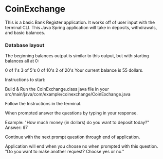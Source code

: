 # CoinExchange

This is a basic Bank Register application. It works off of user input with the terminal CLI. This Java Spring application will take in deposits, withdrawals, and basic balances.

### Database layout

The beginning balances output is similar to this output, but with starting balances all at 0:

0 of 1's
3 of 5's
0 of 10's
2 of 20's
Your current balance is 55 dollars.

Instructions to start:

Build & Run the CoinExchange.class java file in your src/main/java/com/example/coinexchange/CoinExchange.java

Follow the Instructions in the terminal.

When prompted answer the questions by typing in your response.

Example:
"How much money (in dollars) do you want to deposit today?"
Answer: 67

Continue with the next prompt question through end of application.

Application will end when you choose no when prompted with this question.
"Do you want to make another request? Choose yes or no."
